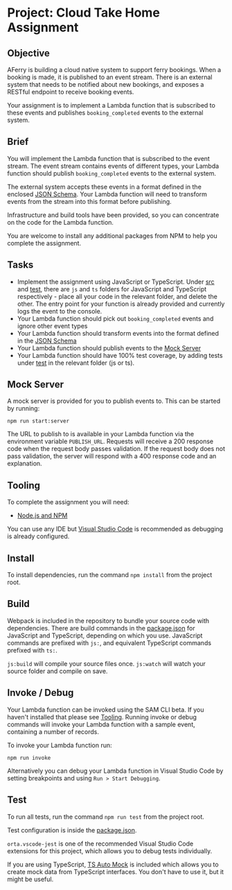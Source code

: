 # Project: Cloud Take Home Assignment

## Objective

AFerry is building a cloud native system to support ferry bookings. When a booking is made, it is published to an event stream. There is an external system that needs to be notified about new bookings, and exposes a RESTful endpoint to receive booking events.

Your assignment is to implement a Lambda function that is subscribed to these events and publishes `booking_completed` events to the external system.

## Brief

You will implement the Lambda function that is subscribed to the event stream. The event stream contains events of different types, your Lambda function should publish `booking_completed` events to the external system.

The external system accepts these events in a format defined in the enclosed [JSON Schema](./external-service/schema.json). Your Lambda function will need to transform events from the stream into this format before publishing.

Infrastructure and build tools have been provided, so you can concentrate on the code for the Lambda function.

You are welcome to install any additional packages from NPM to help you complete the assignment.

## Tasks

- Implement the assignment using JavaScript or TypeScript. Under [src](./src) and [test](./test), there are `js` and `ts` folders for JavaScript and TypeScript respectively - place all your code in the relevant folder, and delete the other. The entry point for your function is already provided and currently logs the event to the console.
- Your Lambda function should pick out `booking_completed` events and ignore other event types
- Your Lambda function should transform events into the format defined in the [JSON Schema](./external-service/schema.json)
- Your Lambda function should publish events to the [Mock Server](#mock-server)
- Your Lambda function should have 100% test coverage, by adding tests under [test](./test) in the relevant folder (js or ts).

## Mock Server

A mock server is provided for you to publish events to. This can be started by running:

```
npm run start:server
```

The URL to publish to is available in your Lambda function via the environment variable `PUBLISH_URL`. Requests will receive a 200 response code when the request body passes validation. If the request body does not pass validation, the server will respond with a 400 response code and an explanation.

## Tooling

To complete the assignment you will need:

- [Node.js and NPM](https://nodejs.org/en/)

You can use any IDE but [Visual Studio Code](https://code.visualstudio.com/) is recommended as debugging is already configured.

## Install

To install dependencies, run the command `npm install` from the project root.

## Build

Webpack is included in the repository to bundle your source code with dependencies. There are build commands in the [package.json](./package.json) for JavaScript and TypeScript, depending on which you use. JavaScript commands are prefixed with `js:`, and equivalent TypeScript commands prefixed with `ts:`.

`js:build` will compile your source files once.
`js:watch` will watch your source folder and compile on save.

## Invoke / Debug

Your Lambda function can be invoked using the SAM CLI beta. If you haven't installed that please see [Tooling](#tooling). Running invoke or debug commands will invoke your Lambda function with a sample event, containing a number of records.

To invoke your Lambda function run:

```
npm run invoke
```

Alternatively you can debug your Lambda function in Visual Studio Code by setting breakpoints and using `Run > Start Debugging`.

## Test

To run all tests, run the command `npm run test` from the project root.

Test configuration is inside the [package.json](./package.json).

`orta.vscode-jest` is one of the recommended Visual Studio Code extensions for this project, which allows you to debug tests individually.

If you are using TypeScript, [TS Auto Mock](https://typescript-tdd.github.io/ts-auto-mock/) is included which allows you to create mock data from TypeScript interfaces. You don't have to use it, but it might be useful.
